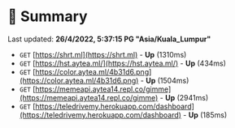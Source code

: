 # 📖 Summary
Last updated: **26/4/2022, 5:37:15 PG "Asia/Kuala_Lumpur"**

- `GET` [https://shrt.ml](https://shrt.ml) - **Up** (1310ms)
- `GET` [https://hst.aytea.ml/](https://hst.aytea.ml/) - **Up** (434ms)
- `GET` [https://color.aytea.ml/4b31d6.png](https://color.aytea.ml/4b31d6.png) - **Up** (1504ms)
- `GET` [https://memeapi.aytea14.repl.co/gimme](https://memeapi.aytea14.repl.co/gimme) - **Up** (2941ms)
- `GET` [https://teledrivemy.herokuapp.com/dashboard](https://teledrivemy.herokuapp.com/dashboard) - **Up** (185ms)
